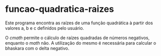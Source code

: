 # funcao-quadratica-raizes
Este programa encontra as raízes de uma função quadrática à partir dos valores a, b e c definidos pelo usuário.

O *cmath* permite o cálculo de raízes quadradas de números negativos, enquanto o *math* não.
A utilização do mesmo é necessária para calcular o bhaskara com o delta negativo.
